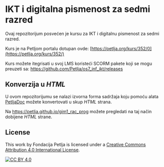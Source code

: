 # IKT i digitalna pismenost za sedmi razred

Ovaj repozitorijum posvećen je kursu za IKT i digitalnu pismenost za sedmi razred. 

Kurs je na Petljom portalu dotupan ovde: [https://petlja.org/kurs/352/0](https://petlja.org/kurs/352/)

Kurs možete itegrisati u svoj LMS koristeći SCORM pakete koji se mogu preuzeti sa: https://github.com/Petlja/os7_inf_ikt/releases

## Konverzija u *HTML*

U ovom repozitorijumu se nalazi izvorna forma sadržaja koju pomoću alata [PetljaDoc](https://github.com/Petlja/PetljaDoc) možete konvertovati u skup *HTML* strana.

Na https://petlja.github.io/gim1_rac_prog možete pregledati na taj način dobijene *HTML* strane.

## License

This work by Fondacija Petlja is licensed under a
[Creative Commons Attribution 4.0 International License][cc-by].

[![CC BY 4.0][cc-by-image]][cc-by]

[cc-by]: http://creativecommons.org/licenses/by/4.0/
[cc-by-image]: https://i.creativecommons.org/l/by/4.0/88x31.png


